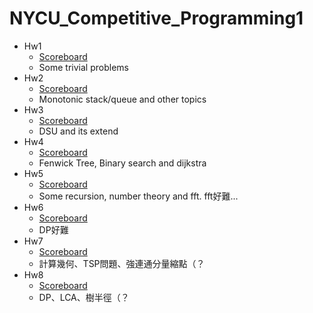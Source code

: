 # NYCU_Competitive_Programming1
- Hw1 
  - [Scoreboard](https://open.kattis.com/contests/bw78fe)
  - Some trivial problems 
- Hw2
  - [Scoreboard](https://open.kattis.com/contests/vrysui)
  - Monotonic stack/queue and other topics
- Hw3
  - [Scoreboard](https://open.kattis.com/contests/nffp9r)
  - DSU and its extend
- Hw4
  - [Scoreboard](https://open.kattis.com/contests/vkyd7b/)
  - Fenwick Tree, Binary search and dijkstra
- Hw5
  - [Scoreboard](https://open.kattis.com/contests/hbyy5j)
  - Some recursion, number theory and fft. fft好難...
- Hw6
  - [Scoreboard](https://open.kattis.com/contests/c64ii9/standings) 
  - DP好難
- Hw7
  - [Scoreboard](https://open.kattis.com/contests/sxj8c7/standings)
  - 計算幾何、TSP問題、強連通分量縮點（？
- Hw8
  - [Scoreboard](https://open.kattis.com/contests/zbpgst)
  - DP、LCA、樹半徑（？
